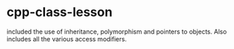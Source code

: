 # cpp-class-lesson
included the use of inheritance, polymorphism and pointers to objects. Also includes all the various access modifiers.
